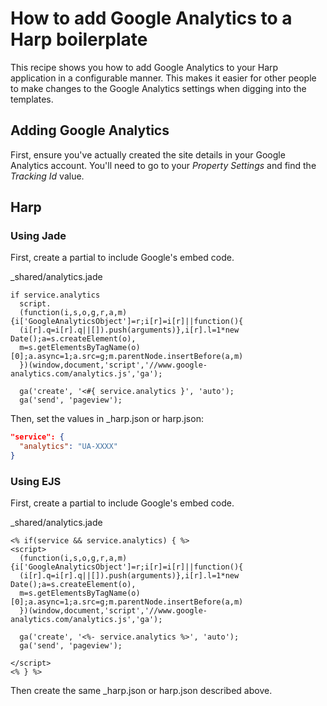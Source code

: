 # How to add Google Analytics to a Harp boilerplate

This recipe shows you how to add Google Analytics to your Harp application in a configurable manner. This makes it easier for other people to make changes to the Google Analytics settings when digging into the templates.

## Adding Google Analytics

First, ensure you've actually created the site details in your Google Analytics account. You'll need to go to your *Property Settings* and find the *Tracking Id* value.

## Harp

### Using Jade

First, create a partial to include Google's embed code. 

_shared/analytics.jade

```jade
if service.analytics
  script.
  (function(i,s,o,g,r,a,m){i['GoogleAnalyticsObject']=r;i[r]=i[r]||function(){
  (i[r].q=i[r].q||[]).push(arguments)},i[r].l=1*new Date();a=s.createElement(o),
  m=s.getElementsByTagName(o)[0];a.async=1;a.src=g;m.parentNode.insertBefore(a,m)
  })(window,document,'script','//www.google-analytics.com/analytics.js','ga');

  ga('create', '<#{ service.analytics }', 'auto');
  ga('send', 'pageview');
```

Then, set the values in _harp.json or harp.json:

```json
"service": {
  "analytics": "UA-XXXX"
}
```

### Using EJS

First, create a partial to include Google's embed code. 

_shared/analytics.jade

```ejs
<% if(service && service.analytics) { %>
<script>
  (function(i,s,o,g,r,a,m){i['GoogleAnalyticsObject']=r;i[r]=i[r]||function(){
  (i[r].q=i[r].q||[]).push(arguments)},i[r].l=1*new Date();a=s.createElement(o),
  m=s.getElementsByTagName(o)[0];a.async=1;a.src=g;m.parentNode.insertBefore(a,m)
  })(window,document,'script','//www.google-analytics.com/analytics.js','ga');

  ga('create', '<%- service.analytics %>', 'auto');
  ga('send', 'pageview');

</script>
<% } %>
```
Then create the same _harp.json or harp.json described above.

